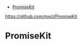 
<!-- TOC -->

- [PromiseKit](#promisekit)

<!-- /TOC -->

https://github.com/mxcl/PromiseKit

# PromiseKit